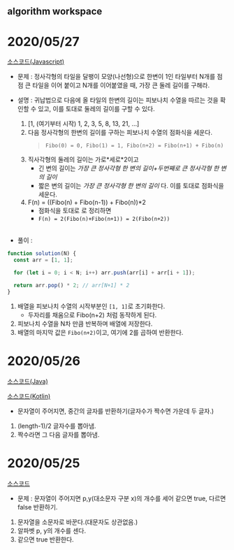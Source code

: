 ## algorithm workspace

# 2020/05/27

[소스코드(Javascript)](./tileOrnament/tileOrnament.js)

- 문제 : 정사각형의 타일을 달팽이 모양(나선형)으로 한변이 1인 타일부터 N개를 점점 큰 타일을 이어 붙이고 N개를 이어붙였을 때, 가장 큰 둘레 길이를 구해라.
  <br>
- 설명 : 귀납법으로 다음에 올 타일의 한변의 길이는 피보나치 수열을 따르는 것을 확인할 수 있고, 이를 토대로 둘레의 길이를 구할 수 있다.

  1.  [1, (여기부터 시작) 1, 2, 3, 5, 8, 13, 21, …]
  2.  다음 정사각형의 한변의 길이를 구하는 피보나치 수열의 점화식을 세운다.
      > `Fibo(0) = 0, Fibo(1) = 1, Fibo(n+2) = Fibo(n+1) + Fibo(n)`
  3.  직사각형의 둘레의 길이는 가로\*세로\*2이고
      - 긴 변의 길이는 _가장 큰 정사각형 한 변의 길이+두번째로 큰 정사각형 한 변의 길이_
      - 짧은 변의 길이는 _가장 큰 정사각형 한 변의 길이_ 다. 이를 토대로 점화식을 세운다.
  4.  F(n) = ((Fibo(n) + Fibo(n-1)) + Fibo(n))\*2
      - 점화식을 토대로 로 정리하면
      - `F(n) = 2(Fibo(n)+Fibo(n+1)) = 2(Fibo(n+2))`

    <br>

- 풀이 :

```javascript
function solution(N) {
  const arr = [1, 1];

  for (let i = 0; i < N; i++) arr.push(arr[i] + arr[i + 1]);

  return arr.pop() * 2; // arr[N+1] * 2
}
```

1. 배열을 피보나치 수열의 시작부분인 `[1, 1]`로 초기화한다.
   - 두자리를 채움으로 Fibo(n+2) 처럼 동작하게 된다.
2. 피보나치 수열을 N차 만큼 반복하며 배열에 저장한다.
3. 배열의 마지막 값은 `Fibo(n+2)`이고, 여기에 2를 곱하여 반환한다.

# 2020/05/26

[소스코드(Java)](./GetMidCharacter/src/GetMidCharacter.java)

[소스코드(Kotlin)](./GetMidCharacter/src/getMidCharacter.kt)

- 문자열이 주어지면, 중간의 글자를 반환하기(글자수가 짝수면 가운데 두 글자.)

1. (length-1)/2 글자수를 뽑아냄.
2. 짝수라면 그 다음 글자를 뽑아냄.

# 2020/05/25

[소스코드](./pAndYCounter/src/PAndYCounter.java)

- 문제 : 문자열이 주어지면 p,y(대소문자 구분 x)의 개수를 세어 같으면 true, 다르면 false 반환하기.

1. 문자열을 소문자로 바꾼다.(대문자도 상관없음.)
2. 알파벳 p, y의 개수를 센다.
3. 같으면 true 반환한다.
